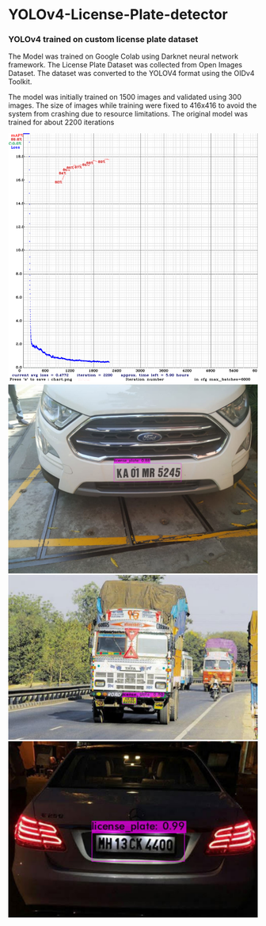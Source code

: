 # YOLOv4-License-Plate-detector
### YOLOv4 trained on custom license plate dataset
The Model was trained on Google Colab using Darknet neural network framework.
The License Plate Dataset was collected from Open Images Dataset.
The dataset was converted to the YOLOV4 format using the OIDv4 Toolkit.

The model was initially trained on 1500 images and validated using 300 images.
The size of images while training were fixed to 416x416 to avoid the system from crashing due to resource limitations.
The original model was trained for about 2200 iterations


<div style="text-align:center"><img src="https://github.com/RajAayush1/YOLOv4-License-Plate-detector/blob/main/chart.png" width="600" /></div>

<div style="text-align:center"><img src="https://github.com/RajAayush1/YOLOv4-License-Plate-detector/blob/main/images/Detection2.png" width="600" /></div>

<div style="text-align:center"><img src="https://github.com/RajAayush1/YOLOv4-License-Plate-detector/blob/main/images/detection3.png" width="600" /></div>

<div style="text-align:center"><img src="https://github.com/RajAayush1/YOLOv4-License-Plate-detector/blob/main/images/Detection1.png" width="600" /></div>
